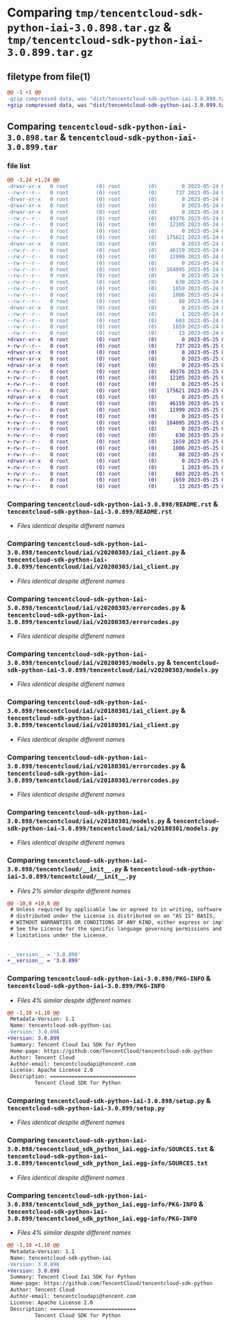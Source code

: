 # Comparing `tmp/tencentcloud-sdk-python-iai-3.0.898.tar.gz` & `tmp/tencentcloud-sdk-python-iai-3.0.899.tar.gz`

## filetype from file(1)

```diff
@@ -1 +1 @@
-gzip compressed data, was "dist/tencentcloud-sdk-python-iai-3.0.898.tar", last modified: Wed May 24 01:58:32 2023, max compression
+gzip compressed data, was "dist/tencentcloud-sdk-python-iai-3.0.899.tar", last modified: Thu May 25 00:28:27 2023, max compression
```

## Comparing `tencentcloud-sdk-python-iai-3.0.898.tar` & `tencentcloud-sdk-python-iai-3.0.899.tar`

### file list

```diff
@@ -1,24 +1,24 @@
-drwxr-xr-x   0 root         (0) root         (0)        0 2023-05-24 01:58:32.000000 tencentcloud-sdk-python-iai-3.0.898/
--rw-r--r--   0 root         (0) root         (0)      737 2023-05-24 01:58:32.000000 tencentcloud-sdk-python-iai-3.0.898/README.rst
-drwxr-xr-x   0 root         (0) root         (0)        0 2023-05-24 01:58:32.000000 tencentcloud-sdk-python-iai-3.0.898/tencentcloud/
-drwxr-xr-x   0 root         (0) root         (0)        0 2023-05-24 01:58:32.000000 tencentcloud-sdk-python-iai-3.0.898/tencentcloud/iai/
-drwxr-xr-x   0 root         (0) root         (0)        0 2023-05-24 01:58:32.000000 tencentcloud-sdk-python-iai-3.0.898/tencentcloud/iai/v20200303/
--rw-r--r--   0 root         (0) root         (0)    49376 2023-05-24 01:58:32.000000 tencentcloud-sdk-python-iai-3.0.898/tencentcloud/iai/v20200303/iai_client.py
--rw-r--r--   0 root         (0) root         (0)    12105 2023-05-24 01:58:32.000000 tencentcloud-sdk-python-iai-3.0.898/tencentcloud/iai/v20200303/errorcodes.py
--rw-r--r--   0 root         (0) root         (0)        0 2023-05-24 01:58:32.000000 tencentcloud-sdk-python-iai-3.0.898/tencentcloud/iai/v20200303/__init__.py
--rw-r--r--   0 root         (0) root         (0)   175621 2023-05-24 01:58:32.000000 tencentcloud-sdk-python-iai-3.0.898/tencentcloud/iai/v20200303/models.py
-drwxr-xr-x   0 root         (0) root         (0)        0 2023-05-24 01:58:32.000000 tencentcloud-sdk-python-iai-3.0.898/tencentcloud/iai/v20180301/
--rw-r--r--   0 root         (0) root         (0)    46159 2023-05-24 01:58:32.000000 tencentcloud-sdk-python-iai-3.0.898/tencentcloud/iai/v20180301/iai_client.py
--rw-r--r--   0 root         (0) root         (0)    11999 2023-05-24 01:58:32.000000 tencentcloud-sdk-python-iai-3.0.898/tencentcloud/iai/v20180301/errorcodes.py
--rw-r--r--   0 root         (0) root         (0)        0 2023-05-24 01:58:32.000000 tencentcloud-sdk-python-iai-3.0.898/tencentcloud/iai/v20180301/__init__.py
--rw-r--r--   0 root         (0) root         (0)   164095 2023-05-24 01:58:32.000000 tencentcloud-sdk-python-iai-3.0.898/tencentcloud/iai/v20180301/models.py
--rw-r--r--   0 root         (0) root         (0)        0 2023-05-24 01:58:32.000000 tencentcloud-sdk-python-iai-3.0.898/tencentcloud/iai/__init__.py
--rw-r--r--   0 root         (0) root         (0)      630 2023-05-24 01:58:32.000000 tencentcloud-sdk-python-iai-3.0.898/tencentcloud/__init__.py
--rw-r--r--   0 root         (0) root         (0)     1659 2023-05-24 01:58:32.000000 tencentcloud-sdk-python-iai-3.0.898/PKG-INFO
--rw-r--r--   0 root         (0) root         (0)     1006 2023-05-24 01:58:32.000000 tencentcloud-sdk-python-iai-3.0.898/setup.py
--rw-r--r--   0 root         (0) root         (0)       88 2023-05-24 01:58:32.000000 tencentcloud-sdk-python-iai-3.0.898/setup.cfg
-drwxr-xr-x   0 root         (0) root         (0)        0 2023-05-24 01:58:32.000000 tencentcloud-sdk-python-iai-3.0.898/tencentcloud_sdk_python_iai.egg-info/
--rw-r--r--   0 root         (0) root         (0)        1 2023-05-24 01:58:32.000000 tencentcloud-sdk-python-iai-3.0.898/tencentcloud_sdk_python_iai.egg-info/dependency_links.txt
--rw-r--r--   0 root         (0) root         (0)      603 2023-05-24 01:58:32.000000 tencentcloud-sdk-python-iai-3.0.898/tencentcloud_sdk_python_iai.egg-info/SOURCES.txt
--rw-r--r--   0 root         (0) root         (0)     1659 2023-05-24 01:58:32.000000 tencentcloud-sdk-python-iai-3.0.898/tencentcloud_sdk_python_iai.egg-info/PKG-INFO
--rw-r--r--   0 root         (0) root         (0)       13 2023-05-24 01:58:32.000000 tencentcloud-sdk-python-iai-3.0.898/tencentcloud_sdk_python_iai.egg-info/top_level.txt
+drwxr-xr-x   0 root         (0) root         (0)        0 2023-05-25 00:28:27.000000 tencentcloud-sdk-python-iai-3.0.899/
+-rw-r--r--   0 root         (0) root         (0)      737 2023-05-25 00:28:27.000000 tencentcloud-sdk-python-iai-3.0.899/README.rst
+drwxr-xr-x   0 root         (0) root         (0)        0 2023-05-25 00:28:27.000000 tencentcloud-sdk-python-iai-3.0.899/tencentcloud/
+drwxr-xr-x   0 root         (0) root         (0)        0 2023-05-25 00:28:27.000000 tencentcloud-sdk-python-iai-3.0.899/tencentcloud/iai/
+drwxr-xr-x   0 root         (0) root         (0)        0 2023-05-25 00:28:27.000000 tencentcloud-sdk-python-iai-3.0.899/tencentcloud/iai/v20200303/
+-rw-r--r--   0 root         (0) root         (0)    49376 2023-05-25 00:28:27.000000 tencentcloud-sdk-python-iai-3.0.899/tencentcloud/iai/v20200303/iai_client.py
+-rw-r--r--   0 root         (0) root         (0)    12105 2023-05-25 00:28:27.000000 tencentcloud-sdk-python-iai-3.0.899/tencentcloud/iai/v20200303/errorcodes.py
+-rw-r--r--   0 root         (0) root         (0)        0 2023-05-25 00:28:27.000000 tencentcloud-sdk-python-iai-3.0.899/tencentcloud/iai/v20200303/__init__.py
+-rw-r--r--   0 root         (0) root         (0)   175621 2023-05-25 00:28:27.000000 tencentcloud-sdk-python-iai-3.0.899/tencentcloud/iai/v20200303/models.py
+drwxr-xr-x   0 root         (0) root         (0)        0 2023-05-25 00:28:27.000000 tencentcloud-sdk-python-iai-3.0.899/tencentcloud/iai/v20180301/
+-rw-r--r--   0 root         (0) root         (0)    46159 2023-05-25 00:28:27.000000 tencentcloud-sdk-python-iai-3.0.899/tencentcloud/iai/v20180301/iai_client.py
+-rw-r--r--   0 root         (0) root         (0)    11999 2023-05-25 00:28:27.000000 tencentcloud-sdk-python-iai-3.0.899/tencentcloud/iai/v20180301/errorcodes.py
+-rw-r--r--   0 root         (0) root         (0)        0 2023-05-25 00:28:27.000000 tencentcloud-sdk-python-iai-3.0.899/tencentcloud/iai/v20180301/__init__.py
+-rw-r--r--   0 root         (0) root         (0)   164095 2023-05-25 00:28:27.000000 tencentcloud-sdk-python-iai-3.0.899/tencentcloud/iai/v20180301/models.py
+-rw-r--r--   0 root         (0) root         (0)        0 2023-05-25 00:28:27.000000 tencentcloud-sdk-python-iai-3.0.899/tencentcloud/iai/__init__.py
+-rw-r--r--   0 root         (0) root         (0)      630 2023-05-25 00:28:27.000000 tencentcloud-sdk-python-iai-3.0.899/tencentcloud/__init__.py
+-rw-r--r--   0 root         (0) root         (0)     1659 2023-05-25 00:28:27.000000 tencentcloud-sdk-python-iai-3.0.899/PKG-INFO
+-rw-r--r--   0 root         (0) root         (0)     1006 2023-05-25 00:28:27.000000 tencentcloud-sdk-python-iai-3.0.899/setup.py
+-rw-r--r--   0 root         (0) root         (0)       88 2023-05-25 00:28:27.000000 tencentcloud-sdk-python-iai-3.0.899/setup.cfg
+drwxr-xr-x   0 root         (0) root         (0)        0 2023-05-25 00:28:27.000000 tencentcloud-sdk-python-iai-3.0.899/tencentcloud_sdk_python_iai.egg-info/
+-rw-r--r--   0 root         (0) root         (0)        1 2023-05-25 00:28:27.000000 tencentcloud-sdk-python-iai-3.0.899/tencentcloud_sdk_python_iai.egg-info/dependency_links.txt
+-rw-r--r--   0 root         (0) root         (0)      603 2023-05-25 00:28:27.000000 tencentcloud-sdk-python-iai-3.0.899/tencentcloud_sdk_python_iai.egg-info/SOURCES.txt
+-rw-r--r--   0 root         (0) root         (0)     1659 2023-05-25 00:28:27.000000 tencentcloud-sdk-python-iai-3.0.899/tencentcloud_sdk_python_iai.egg-info/PKG-INFO
+-rw-r--r--   0 root         (0) root         (0)       13 2023-05-25 00:28:27.000000 tencentcloud-sdk-python-iai-3.0.899/tencentcloud_sdk_python_iai.egg-info/top_level.txt
```

### Comparing `tencentcloud-sdk-python-iai-3.0.898/README.rst` & `tencentcloud-sdk-python-iai-3.0.899/README.rst`

 * *Files identical despite different names*

### Comparing `tencentcloud-sdk-python-iai-3.0.898/tencentcloud/iai/v20200303/iai_client.py` & `tencentcloud-sdk-python-iai-3.0.899/tencentcloud/iai/v20200303/iai_client.py`

 * *Files identical despite different names*

### Comparing `tencentcloud-sdk-python-iai-3.0.898/tencentcloud/iai/v20200303/errorcodes.py` & `tencentcloud-sdk-python-iai-3.0.899/tencentcloud/iai/v20200303/errorcodes.py`

 * *Files identical despite different names*

### Comparing `tencentcloud-sdk-python-iai-3.0.898/tencentcloud/iai/v20200303/models.py` & `tencentcloud-sdk-python-iai-3.0.899/tencentcloud/iai/v20200303/models.py`

 * *Files identical despite different names*

### Comparing `tencentcloud-sdk-python-iai-3.0.898/tencentcloud/iai/v20180301/iai_client.py` & `tencentcloud-sdk-python-iai-3.0.899/tencentcloud/iai/v20180301/iai_client.py`

 * *Files identical despite different names*

### Comparing `tencentcloud-sdk-python-iai-3.0.898/tencentcloud/iai/v20180301/errorcodes.py` & `tencentcloud-sdk-python-iai-3.0.899/tencentcloud/iai/v20180301/errorcodes.py`

 * *Files identical despite different names*

### Comparing `tencentcloud-sdk-python-iai-3.0.898/tencentcloud/iai/v20180301/models.py` & `tencentcloud-sdk-python-iai-3.0.899/tencentcloud/iai/v20180301/models.py`

 * *Files identical despite different names*

### Comparing `tencentcloud-sdk-python-iai-3.0.898/tencentcloud/__init__.py` & `tencentcloud-sdk-python-iai-3.0.899/tencentcloud/__init__.py`

 * *Files 2% similar despite different names*

```diff
@@ -10,8 +10,8 @@
 # Unless required by applicable law or agreed to in writing, software
 # distributed under the License is distributed on an "AS IS" BASIS,
 # WITHOUT WARRANTIES OR CONDITIONS OF ANY KIND, either express or implied.
 # See the License for the specific language governing permissions and
 # limitations under the License.
 
 
-__version__ = '3.0.898'
+__version__ = '3.0.899'
```

### Comparing `tencentcloud-sdk-python-iai-3.0.898/PKG-INFO` & `tencentcloud-sdk-python-iai-3.0.899/PKG-INFO`

 * *Files 4% similar despite different names*

```diff
@@ -1,10 +1,10 @@
 Metadata-Version: 1.1
 Name: tencentcloud-sdk-python-iai
-Version: 3.0.898
+Version: 3.0.899
 Summary: Tencent Cloud Iai SDK for Python
 Home-page: https://github.com/TencentCloud/tencentcloud-sdk-python
 Author: Tencent Cloud
 Author-email: tencentcloudapi@tencent.com
 License: Apache License 2.0
 Description: ============================
         Tencent Cloud SDK for Python
```

### Comparing `tencentcloud-sdk-python-iai-3.0.898/setup.py` & `tencentcloud-sdk-python-iai-3.0.899/setup.py`

 * *Files identical despite different names*

### Comparing `tencentcloud-sdk-python-iai-3.0.898/tencentcloud_sdk_python_iai.egg-info/SOURCES.txt` & `tencentcloud-sdk-python-iai-3.0.899/tencentcloud_sdk_python_iai.egg-info/SOURCES.txt`

 * *Files identical despite different names*

### Comparing `tencentcloud-sdk-python-iai-3.0.898/tencentcloud_sdk_python_iai.egg-info/PKG-INFO` & `tencentcloud-sdk-python-iai-3.0.899/tencentcloud_sdk_python_iai.egg-info/PKG-INFO`

 * *Files 4% similar despite different names*

```diff
@@ -1,10 +1,10 @@
 Metadata-Version: 1.1
 Name: tencentcloud-sdk-python-iai
-Version: 3.0.898
+Version: 3.0.899
 Summary: Tencent Cloud Iai SDK for Python
 Home-page: https://github.com/TencentCloud/tencentcloud-sdk-python
 Author: Tencent Cloud
 Author-email: tencentcloudapi@tencent.com
 License: Apache License 2.0
 Description: ============================
         Tencent Cloud SDK for Python
```

